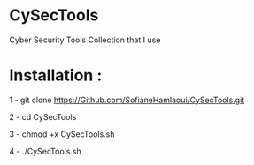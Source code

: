 # CySecTools
Cyber Security Tools Collection that I use
# Installation :

1 - git clone https://Github.com/SofianeHamlaoui/CySecTools.git

2 - cd CySecTools

3 - chmod +x CySecTools.sh

4 - ./CySecTools.sh
